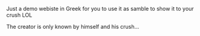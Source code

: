Just a demo webiste in Greek for you to use it as samble
to show it to your crush LOL 

The creator is only known by himself and his crush...
